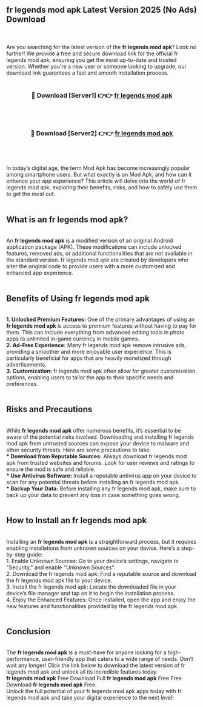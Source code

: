## fr legends mod apk Latest Version 2025 (No Ads) Download
<br><br>
Are you searching for the latest version of the <strong>fr legends mod apk</strong>? Look no further! We provide a free and secure download link for the official fr legends mod apk, ensuring you get the most up-to-date and trusted version. Whether you're a new user or someone looking to upgrade, our download link guarantees a fast and smooth installation process.
<br>
<br>
<div align="center">
<h3>🔴 Download [Server1] 👉👉 <a href="https://modyolo.store/fr_legends_mod_apk">fr legends mod apk</a></h3><br>
<br>
<h3>🔴 Download [Server2] 👉👉 <a href="https://modyolo.store/fr_legends_mod_apk">fr legends mod apk</a></h3><br>
</div>
<br>
<br>
In today’s digital age, the term Mod Apk has become increasingly popular among smartphone users. But what exactly is an Mod Apk, and how can it enhance your app experience? This article will delve into the world of fr legends mod apk, exploring their benefits, risks, and how to safely use them to get the most out.
<br>
<br>
<h2>What is an fr legends mod apk?</h2>
<br>
An <strong>fr legends mod apk</strong> is a modified version of an original Android application package (APK). These modifications can include unlocked features, removed ads, or additional functionalities that are not available in the standard version. fr legends mod apk are created by developers who alter the original code to provide users with a more customized and enhanced app experience.
<br>
<br>
<h2>Benefits of Using fr legends mod apk</h2>
<br>
<strong> 1. Unlocked Premium Features:</strong> One of the primary advantages of using an <strong>fr legends mod apk</strong> is access to premium features without having to pay for them. This can include everything from advanced editing tools in photo apps to unlimited in-game currency in mobile games.
<br>
<strong> 2. Ad-Free Experience:</strong> Many fr legends mod apk remove intrusive ads, providing a smoother and more enjoyable user experience. This is particularly beneficial for apps that are heavily monetized through advertisements.
<br>
<strong> 3. Customization:</strong> fr legends mod apk often allow for greater customization options, enabling users to tailor the app to their specific needs and preferences.
<br>
<br>
<h2>Risks and Precautions</h2>
<br>
While <strong>fr legends mod apk</strong> offer numerous benefits, it’s essential to be aware of the potential risks involved. Downloading and installing fr legends mod apk from untrusted sources can expose your device to malware and other security threats. Here are some precautions to take:
<br>
<strong> * Download from Reputable Sources:</strong> Always download fr legends mod apk from trusted websites and forums. Look for user reviews and ratings to ensure the mod is safe and reliable.
<br>
<strong> * Use Antivirus Software:</strong> Install a reputable antivirus app on your device to scan for any potential threats before installing an fr legends mod apk.
<br>
<strong> * Backup Your Data:</strong> Before installing any fr legends mod apk, make sure to back up your data to prevent any loss in case something goes wrong.
<br>
<br>
<h2>How to Install an fr legends mod apk</h2>
<br>
Installing an <strong>fr legends mod apk</strong> is a straightforward process, but it requires enabling installations from unknown sources on your device. Here’s a step-by-step guide:
<br>
 1. Enable Unknown Sources: Go to your device’s settings, navigate to "Security," and enable "Unknown Sources".
<br>
 2. Download the fr legends mod apk: Find a reputable source and download the fr legends mod apk file to your device.
<br>
 3. Install the fr legends mod apk: Locate the downloaded file in your device’s file manager and tap on it to begin the installation process.
<br>
 4. Enjoy the Enhanced Features: Once installed, open the app and enjoy the new features and functionalities provided by the fr legends mod apk.
<br>
<br>
<h2><strong>Conclusion</strong></h2>
<br>
The <strong>fr legends mod apk</strong> is a must-have for anyone looking for a high-performance, user-friendly app that caters to a wide range of needs. Don’t wait any longer! Click the link below to download the latest version of fr legends mod apk and unlock all its incredible features today.
<br>
<strong>fr legends mod apk</strong> Free Download Full <strong>fr legends mod apk</strong> Free Free Download <strong>fr legends mod apk</strong> Free.
<br>
Unlock the full potential of your fr legends mod apk apps today with fr legends mod apk and take your digital experience to the next level!

